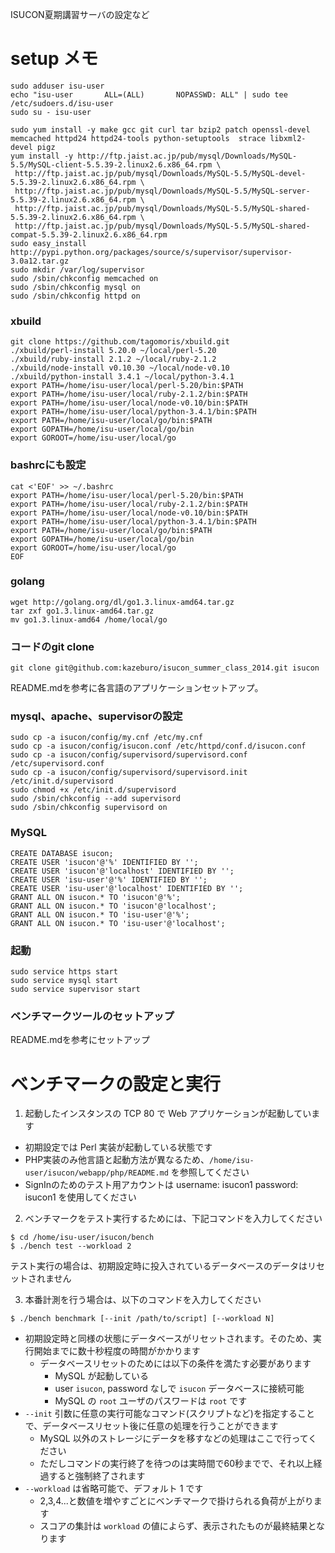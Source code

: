 ISUCON夏期講習サーバの設定など

# setup メモ

```
sudo adduser isu-user
echo "isu-user       ALL=(ALL)       NOPASSWD: ALL" | sudo tee /etc/sudoers.d/isu-user 
sudo su - isu-user
```

```
sudo yum install -y make gcc git curl tar bzip2 patch openssl-devel memcached httpd24 httpd24-tools python-setuptools  strace libxml2-devel pigz
yum install -y http://ftp.jaist.ac.jp/pub/mysql/Downloads/MySQL-5.5/MySQL-client-5.5.39-2.linux2.6.x86_64.rpm \
 http://ftp.jaist.ac.jp/pub/mysql/Downloads/MySQL-5.5/MySQL-devel-5.5.39-2.linux2.6.x86_64.rpm \
 http://ftp.jaist.ac.jp/pub/mysql/Downloads/MySQL-5.5/MySQL-server-5.5.39-2.linux2.6.x86_64.rpm \
 http://ftp.jaist.ac.jp/pub/mysql/Downloads/MySQL-5.5/MySQL-shared-5.5.39-2.linux2.6.x86_64.rpm \
 http://ftp.jaist.ac.jp/pub/mysql/Downloads/MySQL-5.5/MySQL-shared-compat-5.5.39-2.linux2.6.x86_64.rpm
sudo easy_install http://pypi.python.org/packages/source/s/supervisor/supervisor-3.0a12.tar.gz
sudo mkdir /var/log/supervisor
sudo /sbin/chkconfig memcached on
sudo /sbin/chkconfig mysql on
sudo /sbin/chkconfig httpd on
```

### xbuild

```
git clone https://github.com/tagomoris/xbuild.git
./xbuild/perl-install 5.20.0 ~/local/perl-5.20
./xbuild/ruby-install 2.1.2 ~/local/ruby-2.1.2
./xbuild/node-install v0.10.30 ~/local/node-v0.10
./xbuild/python-install 3.4.1 ~/local/python-3.4.1
export PATH=/home/isu-user/local/perl-5.20/bin:$PATH
export PATH=/home/isu-user/local/ruby-2.1.2/bin:$PATH
export PATH=/home/isu-user/local/node-v0.10/bin:$PATH
export PATH=/home/isu-user/local/python-3.4.1/bin:$PATH
export PATH=/home/isu-user/local/go/bin:$PATH
export GOPATH=/home/isu-user/local/go/bin
export GOROOT=/home/isu-user/local/go
```

### bashrcにも設定

```
cat <'EOF' >> ~/.bashrc
export PATH=/home/isu-user/local/perl-5.20/bin:$PATH
export PATH=/home/isu-user/local/ruby-2.1.2/bin:$PATH
export PATH=/home/isu-user/local/node-v0.10/bin:$PATH
export PATH=/home/isu-user/local/python-3.4.1/bin:$PATH
export PATH=/home/isu-user/local/go/bin:$PATH
export GOPATH=/home/isu-user/local/go/bin
export GOROOT=/home/isu-user/local/go
EOF
```

### golang

```
wget http://golang.org/dl/go1.3.linux-amd64.tar.gz
tar zxf go1.3.linux-amd64.tar.gz
mv go1.3.linux-amd64 /home/local/go
```


### コードのgit clone

```
git clone git@github.com:kazeburo/isucon_summer_class_2014.git isucon
```

README.mdを参考に各言語のアプリケーションセットアップ。

### mysql、apache、supervisorの設定

```
sudo cp -a isucon/config/my.cnf /etc/my.cnf
sudo cp -a isucon/config/isucon.conf /etc/httpd/conf.d/isucon.conf
sudo cp -a isucon/config/supervisord/supervisord.conf /etc/supervisord.conf 
sudo cp -a isucon/config/supervisord/supervisord.init /etc/init.d/supervisord
sudo chmod +x /etc/init.d/supervisord
sudo /sbin/chkconfig --add supervisordsudo /sbin/chkconfig supervisord on
```

### MySQL

```
CREATE DATABASE isucon;
CREATE USER 'isucon'@'%' IDENTIFIED BY '';
CREATE USER 'isucon'@'localhost' IDENTIFIED BY '';
CREATE USER 'isu-user'@'%' IDENTIFIED BY '';
CREATE USER 'isu-user'@'localhost' IDENTIFIED BY '';
GRANT ALL ON isucon.* TO 'isucon'@'%';
GRANT ALL ON isucon.* TO 'isucon'@'localhost';
GRANT ALL ON isucon.* TO 'isu-user'@'%';
GRANT ALL ON isucon.* TO 'isu-user'@'localhost';
```

### 起動

```
sudo service https start
sudo service mysql start
sudo service supervisor start
```

### ベンチマークツールのセットアップ

README.mdを参考にセットアップ

# ベンチマークの設定と実行

1. 起動したインスタンスの TCP 80 で Web アプリケーションが起動しています
  * 初期設定では Perl 実装が起動している状態です
  * PHP実装のみ他言語と起動方法が異なるため、`/home/isu-user/isucon/webapp/php/README.md` を参照してください
  * SignInのためのテスト用アカウントは username: isucon1 password: isucon1 を使用してください

2. ベンチマークをテスト実行するためには、下記コマンドを入力してください

```
$ cd /home/isu-user/isucon/bench
$ ./bench test --workload 2
```

テスト実行の場合は、初期設定時に投入されているデータベースのデータはリセットされません

3. 本番計測を行う場合は、以下のコマンドを入力してください

```
$ ./bench benchmark [--init /path/to/script] [--workload N]
```

* 初期設定時と同様の状態にデータベースがリセットされます。そのため、実行開始までに数十秒程度の時間がかかります
  * データベースリセットのためには以下の条件を満たす必要があります
    * MySQL が起動している
    * user `isucon`, password なしで `isucon` データベースに接続可能
    * MySQL の `root` ユーザのパスワードは `root` です
* `--init` 引数に任意の実行可能なコマンド(スクリプトなど)を指定することで、データベースリセット後に任意の処理を行うことができます
  * MySQL 以外のストレージにデータを移すなどの処理はここで行ってください
  * ただしコマンドの実行終了を待つのは実時間で60秒までで、それ以上経過すると強制終了されます
* `--workload` は省略可能で、デフォルト 1 です
  * 2,3,4...と数値を増やすごとにベンチマークで掛けられる負荷が上がります
  * スコアの集計は `workload` の値によらず、表示されたものが最終結果となります
